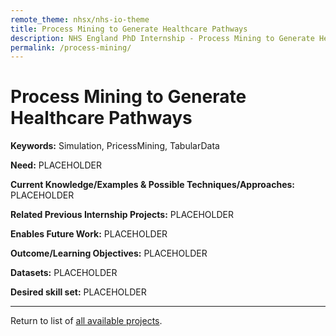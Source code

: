 ```yaml
---
remote_theme: nhsx/nhs-io-theme
title: Process Mining to Generate Healthcare Pathways
description: NHS England PhD Internship - Process Mining to Generate Healthcare Pathways
permalink: /process-mining/
---
```


# Process Mining to Generate Healthcare Pathways

**Keywords:**  Simulation, PricessMining, TabularData

**Need:**  PLACEHOLDER

**Current Knowledge/Examples & Possible Techniques/Approaches:**  PLACEHOLDER

**Related Previous Internship Projects:** PLACEHOLDER

**Enables Future Work:** PLACEHOLDER

**Outcome/Learning Objectives:** PLACEHOLDER

**Datasets:** PLACEHOLDER

**Desired skill set:** PLACEHOLDER

---
Return to list of [all available projects](https://nhsx.github.io/nhsx-internship-projects/).